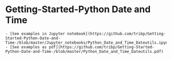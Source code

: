 # Getting-Started-Python Date and Time

    - [See examples in Jupyter notebook](https://github.com/tribp/Getting-Started-Python-Date-and-Time-/blob/master/Jupyter_notebooks/Python_Date_and_Time_Dateutils.ipynb)
    - [See examples as pdf](https://github.com/tribp/Getting-Started-Python-Date-and-Time-/blob/master/Python_Date_and_Time_Dateutils.pdf)
